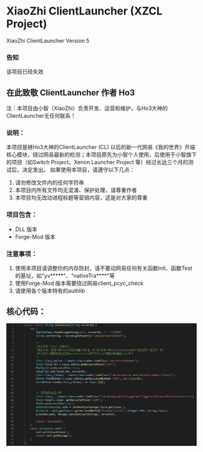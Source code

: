# XiaoZhi ClientLauncher (XZCL Project)

XiaoZhi ClientLauncher Version 5

### 告知
该项目已经失效

## 在此致敬 ClientLauncher 作者 Ho3
注：本项目由小智（XiaoZhi）负责开发、运营和维护，与Ho3大神的ClientLauncher无任何联系！

### 说明：
本项目是继Ho3大神的ClientLauncher (CL) 以后的新一代网易《我的世界》开端核心模块，绕过网易最新的检测；本项目原先为小智个人使用，后使用于小智旗下的项目（如Switch Project、Xenon Launcher Project 等）经过长达三个月的测试后，决定发出。
如果使用本项目，请遵守以下几点：

1. 请勿修改文件内的任何字符串
2. 本项目内所有文件均无混淆、保护处理，请尊重作者
3. 本项目均无改动进程标题等营销内容，这是对大家的尊重
### 项目包含：
- DLL 版本
- Forge-Mod 版本
### 注意事项：
1. 使用本项目请调整你的内存防封，请不要动网易任何有关函数Init、函数Test的基址，如"yv*****"、"nativeTra****"等
2. 使用Forge-Mod 版本需要绕过网易client_pcyc_check
3. 请使用各个版本特有的authlib

## 核心代码：

![核心代码](img/code.jpg "Code")


